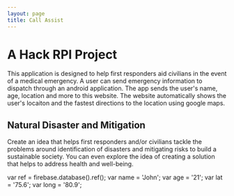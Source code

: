 ```yaml
---
layout: page
title: Call Assist
---
```


# A Hack RPI Project

This application is designed to help first responders aid civilians in the event of a medical emergency. 
A user can send emergency information to dispatch through an android application.
The app sends the user's name, age, location and more to this website.
The website automatically shows the user's locaiton and the fastest directions to the location using google maps. 
## Natural Disaster and Mitigation

Create an idea that helps first responders and/or civilians tackle the problems around identification of disasters and mitigating risks to build a sustainable society. You can even explore the idea of creating a solution that helps to address health and well-being.

var ref = firebase.database().ref();
var name = 'John';
var age = '21';
var lat = '75.6';
var long = '80.9';
